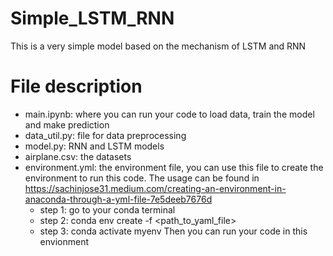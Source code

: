 # Simple_LSTM_RNN
This is a very simple model based on the mechanism of LSTM and RNN
# File description
- main.ipynb: where you can run your code to load data, train the model and make prediction
- data_util.py: file for data preprocessing
- model.py: RNN and LSTM models
- airplane.csv: the datasets
- environment.yml: the environment file, you can use this file to create the environment to run this code.
  The usage can be found in https://sachinjose31.medium.com/creating-an-environment-in-anaconda-through-a-yml-file-7e5deeb7676d
  - step 1: go to your conda terminal
  - step 2: conda env create -f <path_to_yaml_file>
  - step 3: conda activate myenv
    Then you can run your code in this envionment 
